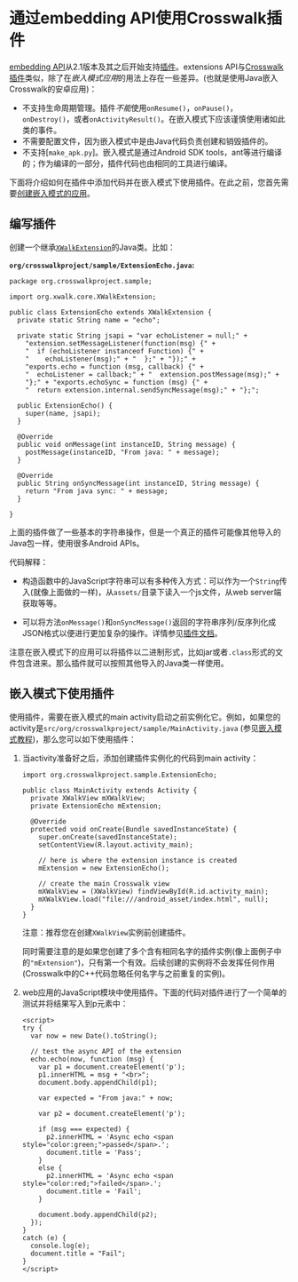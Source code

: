 # 通过embedding API使用Crosswalk插件

[embedding API](/documentation/apis/embedding_api_zh.html)从2.1版本及其之后开始支持[插件](https://crosswalk-project.org/apis/embeddingapidocs_v2/reference/org/xwalk/core/XWalkExtension.html)。extensions API与[Crosswalk插件](/documentation/android/android_extensions_zh.html)类似，除了在*嵌入模式应用*的用法上存在一些差异。(也就是使用Java嵌入Crosswalk的安卓应用)：

* 不支持生命周期管理。插件*不能*使用`onResume()`，`onPause()`，`onDestroy()`，或者`onActivityResult()`。在嵌入模式下应该谨慎使用诸如此类的事件。
* 不需要配置文件，因为嵌入模式中是由Java代码负责创建和销毁插件的。
* 不支持[`make_apk.py`]。嵌入模式是通过Android SDK tools，ant等进行编译的；作为编译的一部分，插件代码也由相同的工具进行编译。

下面将介绍如何在插件中添加代码并在嵌入模式下使用插件。在此之前，您首先需要[创建嵌入模式的应用](/documentation/android/embedding_crosswalk_zh.html)。

## 编写插件

创建一个继承[`XWalkExtension`](https://crosswalk-project.org/apis/embeddingapidocs_v2/reference/org/xwalk/core/XWalkExtension.html)的Java类。比如：

**`org/crosswalkproject/sample/ExtensionEcho.java`:**

```
package org.crosswalkproject.sample;

import org.xwalk.core.XWalkExtension;

public class ExtensionEcho extends XWalkExtension {
  private static String name = "echo";

  private static String jsapi = "var echoListener = null;" +
    "extension.setMessageListener(function(msg) {" +
    "  if (echoListener instanceof Function) {" +
    "    echoListener(msg);" + "  };" + "});" +
    "exports.echo = function (msg, callback) {" +
    "  echoListener = callback;" + "  extension.postMessage(msg);" +
    "};" + "exports.echoSync = function (msg) {" +
    "  return extension.internal.sendSyncMessage(msg);" + "};";

  public ExtensionEcho() {
    super(name, jsapi);
  }

  @Override
  public void onMessage(int instanceID, String message) {
    postMessage(instanceID, "From java: " + message);
  }

  @Override
  public String onSyncMessage(int instanceID, String message) {
    return "From java sync: " + message;
  }

}
```

上面的插件做了一些基本的字符串操作，但是一个真正的插件可能像其他导入的Java包一样，使用很多Android APIs。

代码解释：

* 构造函数中的JavaScript字符串可以有多种传入方式：可以作为一个`String`传入(就像上面做的一样)，从`assets/`目录下读入一个js文件，从web server端获取等等。

* 可以将方法`onMessage()`和`onSyncMessage()`返回的字符串序列/反序列化成JSON格式以便进行更加复杂的操作。详情参见[插件文档](/documentation/android/android_extensions/write_an_extension_zh.html)。

注意在嵌入模式下的应用可以将插件以二进制形式，比如jar或者`.class`形式的文件包含进来。那么插件就可以按照其他导入的Java类一样使用。

## 嵌入模式下使用插件

使用插件，需要在嵌入模式的main activity启动之前实例化它。例如，如果您的activity是`src/org/crosswalkproject/sample/MainActivity.java` (参见[嵌入模式教程](/documentation/android_extensions/write_an_extension_zh.html))，那么您可以如下使用插件：

1.  当activity准备好之后，添加创建插件实例化的代码到main activity：

    ```
    import org.crosswalkproject.sample.ExtensionEcho;

    public class MainActivity extends Activity {
      private XWalkView mXWalkView;
      private ExtensionEcho mExtension;

      @Override
      protected void onCreate(Bundle savedInstanceState) {
        super.onCreate(savedInstanceState);
        setContentView(R.layout.activity_main);

        // here is where the extension instance is created
        mExtension = new ExtensionEcho();

        // create the main Crosswalk view
        mXWalkView = (XWalkView) findViewById(R.id.activity_main);
        mXWalkView.load("file:///android_asset/index.html", null);
      }
    }
    ```

    注意：推荐您在创建`XWalkView`实例前创建插件。

    同时需要注意的是如果您创建了多个含有相同名字的插件实例(像上面例子中的`"mExtension"`)，只有第一个有效。后续创建的实例将不会发挥任何作用(Crosswalk中的C++代码忽略任何名字与之前重复的实例)。

2.  web应用的JavaScript模块中使用插件。下面的代码对插件进行了一个简单的测试并将结果写入到p元素中：

    ```
    <script>
    try {
      var now = new Date().toString();

      // test the async API of the extension
      echo.echo(now, function (msg) {
        var p1 = document.createElement('p');
        p1.innerHTML = msg + "<br>";
        document.body.appendChild(p1);

        var expected = "From java:" + now;

        var p2 = document.createElement('p');

        if (msg === expected) {
          p2.innerHTML = 'Async echo <span style="color:green;">passed</span>.';
          document.title = 'Pass';
        }
        else {
          p2.innerHTML = 'Async echo <span style="color:red;">failed</span>.';
          document.title = 'Fail';
        }

        document.body.appendChild(p2);
      });
    }
    catch (e) {
      console.log(e);
      document.title = "Fail";
    }
    </script>
    ```
